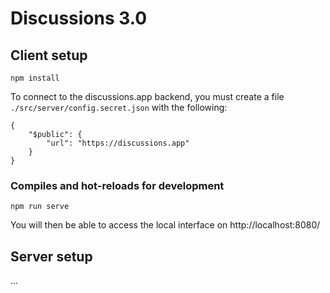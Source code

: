# Discussions 3.0

## Client setup
```
npm install
```

To connect to the discussions.app backend, you must create a file `./src/server/config.secret.json` with the following:
```
{
    "$public": {
        "url": "https://discussions.app"
    }
}
```

### Compiles and hot-reloads for development
```
npm run serve
```

You will then be able to access the local interface on http://localhost:8080/

## Server setup

...